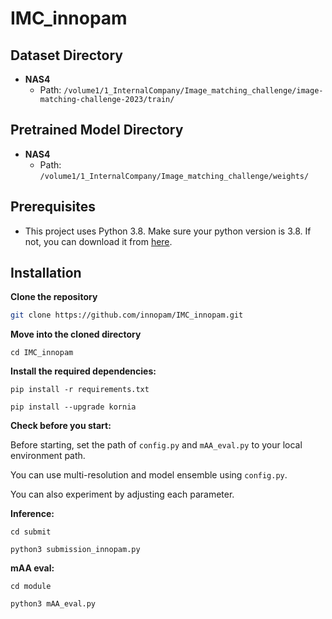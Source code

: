 # IMC_innopam

## Dataset Directory

- **NAS4**
  - Path: `/volume1/1_InternalCompany/Image_matching_challenge/image-matching-challenge-2023/train/`

## Pretrained Model Directory

- **NAS4**
  - Path: `/volume1/1_InternalCompany/Image_matching_challenge/weights/`

## Prerequisites

- This project uses Python 3.8. Make sure your python version is 3.8. If not, you can download it from [here](https://www.python.org/downloads/release/python-380/).

## Installation

**Clone the repository**
```bash
git clone https://github.com/innopam/IMC_innopam.git
```
**Move into the cloned directory**
```
cd IMC_innopam
```
**Install the required dependencies:**
```
pip install -r requirements.txt
```
```
pip install --upgrade kornia
```
**Check before you start:**

Before starting, set the path of ```config.py``` and ```mAA_eval.py``` to your local environment path.

You can use multi-resolution and model ensemble using ```config.py```. 

You can also experiment by adjusting each parameter.

**Inference:**
```
cd submit

python3 submission_innopam.py
```

**mAA eval:**
```
cd module

python3 mAA_eval.py
```
